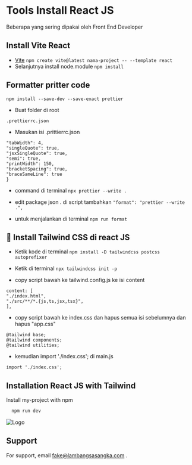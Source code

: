 
# Tools Install React JS

Beberapa yang sering dipakai oleh Front End Developer


## Install Vite React

 - [Vite](https://vitejs.dev/guide/)
 ```npm create vite@latest nama-project -- --template react```
 - Selanjutnya install node.module
 ```npm install```
## Formatter pritter code

```npm install --save-dev --save-exact prettier```

- Buat folder di root

```.prettierrc.json```

- Masukan isi .prittierrc.json

``` {
"tabWidth": 4,
"singleQuote": true,
"jsxSingleQuote": true,
"semi": true,
"printWidth": 150,
"bracketSpacing": true,
"braceSameLine": true
}

```

- command di terminal
```npx prettier --write . ```

- edit package json . di script tambahkan
``` "format": "prettier --write .", ```

- untuk menjalankan di terminal
```npm run format```
## 🚀 Install Tailwind CSS di react JS

- Ketik kode di terminal
```npm install -D tailwindcss postcss autoprefixer```

- Ketik di terminal 
``` npx tailwindcss init -p ```

- copy script bawah ke tailwind.config.js ke isi content
```
content: [
"./index.html",
"./src/**/*.{js,ts,jsx,tsx}",
],

```
- copy script bawah ke index.css dan hapus semua isi sebelumnya dan hapus "app.css"
```
@tailwind base;
@tailwind components;
@tailwind utilities;

```

- kemudian import './index.css'; di main.js
```
import './index.css';
```
## Installation React JS with Tailwind

Install my-project with npm

```bash
  npm run dev
```
    
![Logo](https://blog.logrocket.com/wp-content/uploads/2022/06/setting-up-dev-environment-react-vite-tailwind.png)


## Support

For support, email fake@lambangsasangka.com .

